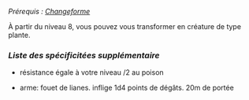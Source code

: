 *Prérequis : [Changeforme](../../1.%20Talent%20de%20base/Changeforme.md)*

À partir du niveau 8, vous pouvez vous transformer en créature de type plante.

### *Liste des spécificitées supplémentaire*

-   résistance égale à votre niveau /2 au poison
    
-   arme: fouet de lianes. inflige 1d4 points de dégâts. 20m de portée
